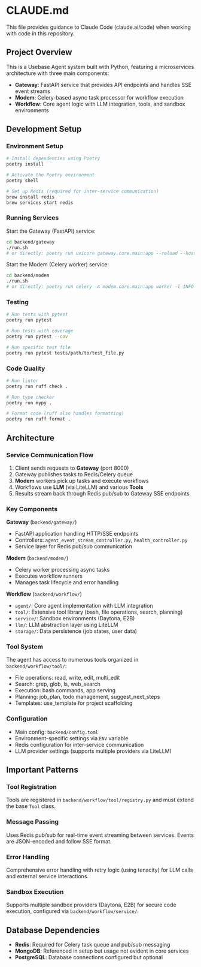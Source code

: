 # CLAUDE.md

This file provides guidance to Claude Code (claude.ai/code) when working with code in this repository.

## Project Overview

This is a Usebase Agent system built with Python, featuring a microservices architecture with three main components:
- **Gateway**: FastAPI service that provides API endpoints and handles SSE event streams
- **Modem**: Celery-based async task processor for workflow execution
- **Workflow**: Core agent logic with LLM integration, tools, and sandbox environments

## Development Setup

### Environment Setup
```bash
# Install dependencies using Poetry
poetry install

# Activate the Poetry environment
poetry shell

# Set up Redis (required for inter-service communication)
brew install redis
brew services start redis
```

### Running Services

Start the Gateway (FastAPI) service:
```bash
cd backend/gateway
./run.sh
# or directly: poetry run uvicorn gateway.core.main:app --reload --host 0.0.0.0 --port 8000
```

Start the Modem (Celery worker) service:
```bash
cd backend/modem  
./run.sh
# or directly: poetry run celery -A modem.core.main:app worker -l INFO
```

### Testing
```bash
# Run tests with pytest
poetry run pytest

# Run tests with coverage
poetry run pytest --cov

# Run specific test file
poetry run pytest tests/path/to/test_file.py
```

### Code Quality
```bash
# Run linter
poetry run ruff check .

# Run type checker
poetry run mypy .

# Format code (ruff also handles formatting)
poetry run ruff format .
```

## Architecture

### Service Communication Flow
1. Client sends requests to **Gateway** (port 8000)
2. Gateway publishes tasks to Redis/Celery queue
3. **Modem** workers pick up tasks and execute workflows
4. Workflows use **LLM** (via LiteLLM) and various **Tools**
5. Results stream back through Redis pub/sub to Gateway SSE endpoints

### Key Components

**Gateway** (`backend/gateway/`)
- FastAPI application handling HTTP/SSE endpoints
- Controllers: `agent_event_stream_controller.py`, `health_controller.py`
- Service layer for Redis pub/sub communication

**Modem** (`backend/modem/`)
- Celery worker processing async tasks
- Executes workflow runners
- Manages task lifecycle and error handling

**Workflow** (`backend/workflow/`)
- `agent/`: Core agent implementation with LLM integration
- `tool/`: Extensive tool library (bash, file operations, search, planning)
- `service/`: Sandbox environments (Daytona, E2B)
- `llm/`: LLM abstraction layer using LiteLLM
- `storage/`: Data persistence (job states, user data)

### Tool System
The agent has access to numerous tools organized in `backend/workflow/tool/`:
- File operations: read, write, edit, multi_edit
- Search: grep, glob, ls, web_search
- Execution: bash commands, app serving
- Planning: job_plan, todo management, suggest_next_steps
- Templates: use_template for project scaffolding

### Configuration
- Main config: `backend/config.toml`
- Environment-specific settings via `ENV` variable
- Redis configuration for inter-service communication
- LLM provider settings (supports multiple providers via LiteLLM)

## Important Patterns

### Tool Registration
Tools are registered in `backend/workflow/tool/registry.py` and must extend the base `Tool` class.

### Message Passing
Uses Redis pub/sub for real-time event streaming between services. Events are JSON-encoded and follow SSE format.

### Error Handling
Comprehensive error handling with retry logic (using tenacity) for LLM calls and external service interactions.

### Sandbox Execution
Supports multiple sandbox providers (Daytona, E2B) for secure code execution, configured via `backend/workflow/service/`.

## Database Dependencies
- **Redis**: Required for Celery task queue and pub/sub messaging
- **MongoDB**: Referenced in setup but usage not evident in core services
- **PostgreSQL**: Database connections configured but optional